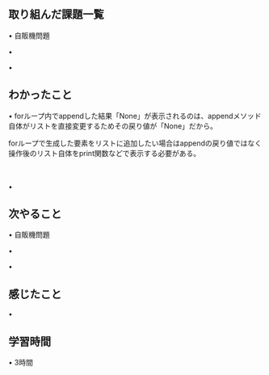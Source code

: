 ## 取り組んだ課題一覧
• 自販機問題


• 


• 


## わかったこと
• forループ内でappendした結果「None」が表示されるのは、appendメソッド自体がリストを直接変更するためその戻り値が「None」だから。

forループで生成した要素をリストに追加したい場合はappendの戻り値ではなく操作後のリスト自体をprint関数などで表示する必要がある。　　

　　　　　　　　　　　　　　　　　　　　　　　　　　　　　　


• 


## 次やること
• 自販機問題


• 


• 

## 感じたこと
• 


## 学習時間
• 3時間